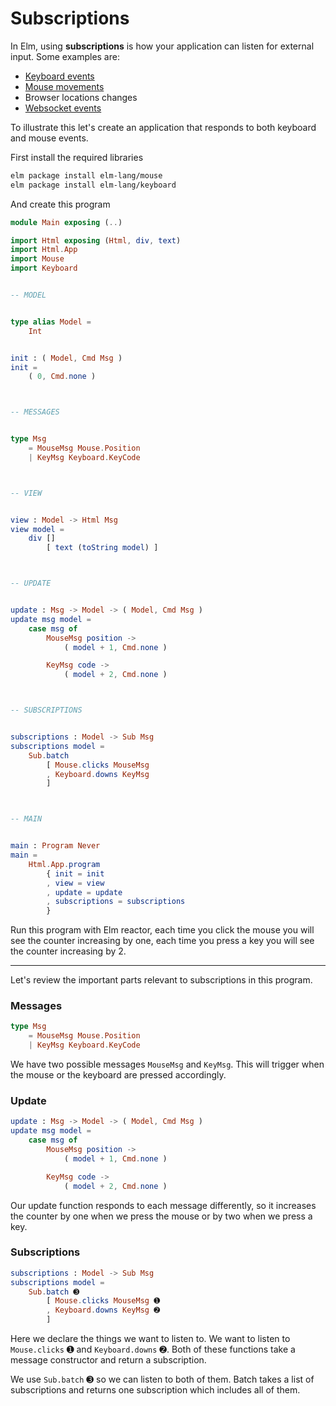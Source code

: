 # Subscriptions

In Elm, using __subscriptions__ is how your application can listen for external input. Some examples are:

- [Keyboard events](http://package.elm-lang.org/packages/elm-lang/keyboard/latest/Keyboard)
- [Mouse movements](http://package.elm-lang.org/packages/elm-lang/mouse/latest/Mouse)
- Browser locations changes
- [Websocket events](http://package.elm-lang.org/packages/elm-lang/websocket/latest/WebSocket)

To illustrate this let's create an application that responds to both keyboard and mouse events.

First install the required libraries

```bash
elm package install elm-lang/mouse
elm package install elm-lang/keyboard
```

And create this program

```elm
module Main exposing (..)

import Html exposing (Html, div, text)
import Html.App
import Mouse
import Keyboard


-- MODEL


type alias Model =
    Int


init : ( Model, Cmd Msg )
init =
    ( 0, Cmd.none )



-- MESSAGES


type Msg
    = MouseMsg Mouse.Position
    | KeyMsg Keyboard.KeyCode



-- VIEW


view : Model -> Html Msg
view model =
    div []
        [ text (toString model) ]



-- UPDATE


update : Msg -> Model -> ( Model, Cmd Msg )
update msg model =
    case msg of
        MouseMsg position ->
            ( model + 1, Cmd.none )

        KeyMsg code ->
            ( model + 2, Cmd.none )



-- SUBSCRIPTIONS


subscriptions : Model -> Sub Msg
subscriptions model =
    Sub.batch
        [ Mouse.clicks MouseMsg
        , Keyboard.downs KeyMsg
        ]



-- MAIN


main : Program Never
main =
    Html.App.program
        { init = init
        , view = view
        , update = update
        , subscriptions = subscriptions
        }
```

Run this program with Elm reactor, each time you click the mouse you will see the counter increasing by one, each time you press a key you will see the counter increasing by 2.

---

Let's review the important parts relevant to subscriptions in this program.

### Messages

```elm
type Msg
    = MouseMsg Mouse.Position
    | KeyMsg Keyboard.KeyCode
```

We have two possible messages `MouseMsg` and `KeyMsg`. This will trigger when the mouse or the keyboard are pressed accordingly.

### Update

```elm
update : Msg -> Model -> ( Model, Cmd Msg )
update msg model =
    case msg of
        MouseMsg position ->
            ( model + 1, Cmd.none )

        KeyMsg code ->
            ( model + 2, Cmd.none )
```

Our update function responds to each message differently, so it increases the counter by one when we press the mouse or by two when we press a key.

### Subscriptions

```elm
subscriptions : Model -> Sub Msg
subscriptions model =
    Sub.batch ➌
        [ Mouse.clicks MouseMsg ➊
        , Keyboard.downs KeyMsg ➋
        ]
```

Here we declare the things we want to listen to. We want to listen to `Mouse.clicks` ➊ and `Keyboard.downs` ➋. Both of these functions take a message constructor and return a subscription.

We use `Sub.batch` ➌ so we can listen to both of them. Batch takes a list of subscriptions and returns one subscription which includes all of them.
